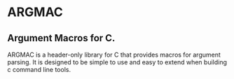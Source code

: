# ARGMAC
## Argument Macros for C.
ARGMAC is a header-only library for C that provides macros for argument parsing. It is designed to be simple to use and easy to extend when building c command line tools.


